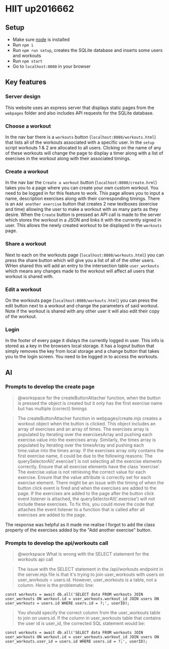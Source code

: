 # HIIT up2016662

## Setup
- Make sure [node](https://nodejs.org/en) is installed
- Run `npm i`
- Run `npm run setup`, creates the SQLite database and inserts some users and workouts
- Run `npm start`
- Go to `localhost:8080` in your browser

## Key features
 
### Server design
This website uses an express server that displays static pages from the `webpages` folder and also includes API requests for the SQLite database.

### Choose a workout
In the nav bar there is a `workouts` button (`localhost:8080/workouts.html`) that lists all of the workouts associated with a specific user. In the `setup` script workouts 1 & 2 are allocated to all users. Clicking on the name of any of these workouts will change the page to display a timer along with a list of exercises in the workout along with their associated timings.


### Create a workout
In the nav bar the `Create a workout` button (`localhost:8080/create.hrml`) takes you to a page where you can create your own custom workout. You need to be logged in for this feature to work. This page allows you to input a name, description exercises along with their corresponding timings. There is an `Add another exercise` button that creates 2 new textboxes (exercise and time) allowing the user to make a workout with as many parts as they desire. When the `Create` button is pressed an API call is made to the server which stores the workout in a JSON and links it with the currently signed in user. This allows the newly created workout to be displayed in the `workouts` page.

### Share a workout
Next to each on the workouts page (`localhost:8080/workouts.html`) you can press the share button which will give you a list of all of the other users. WHen shared this will add an entry to the intersection table `user_workouts` which means any changes made to the workout will affect all users that workout is shared with.

### Edit a workout
On the workouts page (`localhost:8080/workouts.html`) you can press the edit button next to a workout and change the parameters of said workout. Note if the workout is shared with any other user it will also edit their copy of the workout.

### Login
In the footer of every page it dislays the currently logged in user. This info is stored as a key in the browsers local storage. It has a logout button that simply removes the key from local storage and a change button that takes you to the login screen. You need to be logged in to access the workouts.

## AI


### Prompts to develop the create page

>  @workspace for the createButtonAttacher function, when the button is pressed the object is created but it only has the first exercise name but has multiple (correct) timings

> The createButtonAttacher function in webpages/create.mjs creates a workout object when the button is clicked. This object includes an array of exercises and an array of times. The exercises array is populated by iterating over the exercisesArray and pushing each exercise.value into the exercises array. Similarly, the times array is populated by iterating over the timesArray and pushing each time.value into the times array. If the exercises array only contains the first exercise name, it could be due to the following reasons: The querySelectorAll('.exercise') is not selecting all the exercise elements correctly. Ensure that all exercise elements have the class 'exercise'. The exercise.value is not retrieving the correct value for each exercise. Ensure that the value attribute is correctly set for each exercise element. There might be an issue with the timing of when the button click event is fired and when the exercises are added to the page. If the exercises are added to the page after the button click event listener is attached, the querySelectorAll('.exercise') will not include these exercises. To fix this, you could move the code that attaches the event listener to a function that is called after all exercises are added to the page.

The response was helpful as it made me realise I forgot to add the class property of the exercises added by the "Add another exercise" button.

### Prompts to develop the api/workouts call

>  @workspace What is wrong with the SELECT statement for the workouts api call

> The issue with the SELECT statement in the /api/workouts endpoint in the server.mjs file is that it's trying to join user_workouts with users on user_workouts = users.id. However, user_workouts is a table, not a column.
Here is the problematic line:

`const workouts = await db.all('SELECT data FROM workouts JOIN user_workouts ON workout.id = user_workouts.workout_id JOIN users ON user_workouts = users.id WHERE users.id = ?;', userID);`

> You should specify the correct column from the user_workouts table to join on users.id. If the column in user_workouts table that contains the user id is user_id, the corrected SQL statement would be:

`const workouts = await db.all('SELECT data FROM workouts JOIN user_workouts ON workout.id = user_workouts.workout_id JOIN users ON user_workouts.user_id = users.id WHERE users.id = ?;', userID);`

